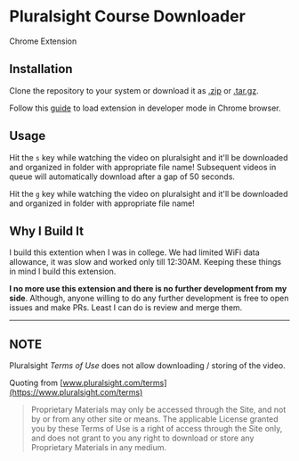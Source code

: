 # Pluralsight Course Downloader

Chrome Extension

## Installation

Clone the repository to your system or download it as [.zip](https://github.com/vatz88/Pluralsight-Course-Downloader/zipball/master) or [.tar.gz](https://github.com/vatz88/Pluralsight-Course-Downloader/tarball/master).

Follow this [guide](https://developer.chrome.com/extensions/getstarted#unpacked) to load extension in developer mode in Chrome browser.

## Usage

Hit the `s` key while watching the video on pluralsight and it'll be downloaded and organized in folder with appropriate file name! Subsequent videos in queue will automatically download after a gap of 50 seconds.

Hit the `g` key while watching the video on pluralsight and it'll be downloaded and organized in folder with appropriate file name!

## Why I Build It

I build this extention when I was in college. We had limited WiFi data allowance, it was slow and worked only till 12:30AM. Keeping these things in mind I build this extension.

**I no more use this extension and there is no further development from my side**. Although, anyone willing to do any further development is free to open issues and make PRs. Least I can do is review and merge them.

---

## NOTE

Pluralsight _Terms of Use_ does not allow downloading / storing of the video.

Quoting from [www.pluralsight.com/terms](https://www.pluralsight.com/terms)

> Proprietary Materials may only be accessed through the Site, and not by or from any other site or means. The applicable License granted you by these Terms of Use is a right of access through the Site only, and does not grant to you any right to download or store any Proprietary Materials in any medium.
